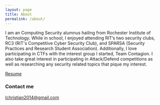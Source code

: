 ```yaml
---
layout: page
title: About
permalink: /about/
---
```


I am an Computing Security alumnus hailing from Rochester Institute of Technology. While in school, I enjoyed attending RIT’s two security clubs, RC3 (RIT's Competitive Cyber Security Club), and SPARSA (Security Practices and Research Student Association). Additionally, I love participating in CTFs with the interest group I started, Team Contagion. I also take great interest in participating in Attack/Defend competitions as well as researching any security related topics that pique my interest.

[Resume](https://drive.google.com/file/d/1B_d4xz-EVYzrUSqgnydITA8hCcqDUcAG/view)

### Contact me

[lchristian2014@gmail.com](mailto:lchristian2014@gmail.com)

